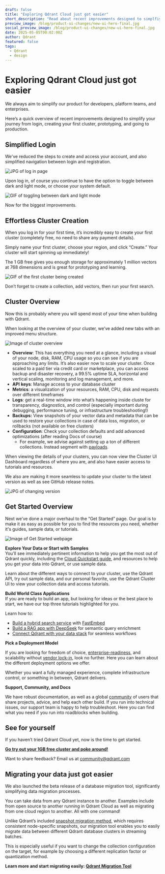 ```yaml
---
draft: false
title: "Exploring Qdrant Cloud just got easier"
short_description: "Read about recent improvements designed to simplfiy your journey with Qdrant."
preview_image: /blog/product-ui-changes/new-ui-hero-final.jpg
social_preview_image: /blog/product-ui-changes/new-ui-hero-final.jpg
date: 2025-05-05T00:02:00Z
author: Qdrant
featured: false
tags:
  - Qdrant
  - design
---
```

# Exploring Qdrant Cloud just got easier

We always aim to simplify our product for developers, platform teams, and enterprises. 

Here’s a quick overview of recent improvements designed to simplify your journey from login, creating your first cluster, prototyping, and going to production.

## Simplified Login

We've reduced the steps to create and access your account, and also simplified navigation between login and registration.

![JPG of log in page](/blog/product-ui-changes/log-in-page.jpg)

Upon log in, of course you continue to have the option to toggle between dark and light mode, or choose your system default. 

![GIF of toggling between dark and light mode](/blog/product-ui-changes/gif-dark-light-mode.gif)

Now for the biggest improvements. 

## Effortless Cluster Creation 

When you log in for your first time, it’s incredibly easy to create your first cluster (completely free, no need to share any payment details). 

Simply name your first cluster, choose your region, and click “Create.” Your cluster will start spinning up immediately\!

The 1 GB free gives you enough storage for approximately 1 million vectors at 768 dimensions and is great for prototyping and learning.

![GIF of the first cluster being created](/blog/product-ui-changes/my-first-cluster.gif)

Don’t forget to create a collection, add vectors, then run your first search.

## Cluster Overview 

Now this is probably where you will spend most of your time when building with Qdrant. 

When looking at the overview of your cluster, we’ve added new tabs with an improved menu structure. 

![Image of cluster overview](/blog/product-ui-changes/my-first-cluster-overview.jpg)

* **Overview**: This has everything you need at a glance, including a visual of your node, disk, RAM, CPU usage so you can see if you are approaching any limits. It’s also easier now to scale your cluster. Once scaled to a paid tier via credit card or marketplace, you can access backup and disaster recovery, a 99.5% uptime SLA, horizontal and vertical scaling, monitoring and log management, and more.   
* **API** **keys**: Manage access to your database cluster  
* **Metrics**: a visualization of your resources, RAM, CPU, disk and requests over different timeframes   
* **Logs**: get a real-time window into what’s happening inside cluste for transparency, diagnostics, and control (especially important during debugging, performance tuning, or infrastructure troubleshooting\!)  
* **Backups:** View snapshots of your vector data and metadata that can be used to restore your collections in case of data loss, migration, or rollbacks (not available on free clusters)   
* **Configuration**: Check your collection defaults and add advanced optimizations (after reading Docs of course)   
  * For example, we advise against setting up a ton of different collections. Instead segment with [payloads](https://qdrant.tech/documentation/concepts/payload/).

When viewing the details of your clusters, you can now view the Cluster UI Dashboard regardless of where you are, and also have easier access to tutorials and resources. 

We also are making it more seamless to update your cluster to the latest version as well as see GitHub release notes.   
   
![JPG of changing version](/blog/product-ui-changes/change-version.png)

## Get Started Overview 

Next we’ve done a major overhaul to the “Get Started” page. Our goal is to make it as easy as possible for you to find the resources you need, whether it's guides, sample data, or tutorials.   
    
![Image of Get Started webpage](/blog/product-ui-changes/get-started-overview.jpg)

**Explore Your Data or Start with Samples**  
You’ll see immediately pertinent information to help you get the most out of Qdrant quickly, including the [Cloud Quickstart guide](https://qdrant.tech/documentation/quickstart-cloud/), and resources to help you get your data into Qdrant, or use sample data. 

Learn about the different ways to connect to your cluster, use the Qdrant API, try out sample data, and our personal favorite, use the Qdrant Cluster UI to view your collection data and access tutorials. 

**Build World Class Applications**  
If you are ready to build an app, but looking for ideas or the best place to start, we have our top three tutorials highlighted for you. 

Learn how to:
* [Build a hybrid search service](https://qdrant.tech/documentation/beginner-tutorials/hybrid-search-fastembed/) with [FastEmbed](https://github.com/qdrant/fastembed)   
* [Build a RAG app with DeepSeek](https://qdrant.tech/documentation/rag-deepseek/) for semantic query enrichment  
* [Connect Qdrant with your data stack](https://qdrant.tech/documentation/data-management/) for seamless workflows

**Pick a Deployment Model**

If you are looking for freedom of choice, [enterprise-readiness](https://qdrant.tech/blog/enterprise-vector-search/), and scalability without [vendor lock-in](https://qdrant.tech/blog/are-you-vendor-locked/), look no further. Here you can learn about the different deployment options we offer. 

Whether you want a fully managed experience, complete infrastructure control, or something in between, Qdrant delivers.

**Support, Community, and Docs**

We have robust documentation, as well as a global [community](https://discord.com/invite/qdrant) of users that share projects, advice, and help each other build. If you run into technical issues, our support team is happy to help troubleshoot. Here you can find what you need if you run into roadblocks when building. 

## See for yourself

If you haven’t tried Qdrant Cloud yet, now is the time to get started.

[**Go try out your 1GB free cluster and poke around\!**](https://cloud.qdrant.io/signup%20)   

Want to share feedback? Email us at community@qdrant.com

## Migrating your data just got easier 

We also launched the beta release of a database migration tool, significantly simplifying data migration processes.

You can take data from any Qdrant instance to another. Examples include from open source to another running in Qdrant Cloud as well as migrating from one cloud region to another. All with one command\!

Unlike Qdrant’s included [snapshot migration method](https://qdrant.tech/documentation/concepts/snapshots/), which requires consistent node-specific snapshots, our migration tool enables you to easily migrate data between different Qdrant database clusters in streaming batches. 

This is especially useful if you want to change the collection configuration on the target, for example by choosing a different replication factor or quantization method.

**Learn more and start migrating easily: [Qdrant Migration Tool](https://github.com/qdrant/migration)**